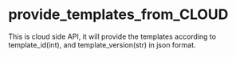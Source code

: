 # provide_templates_from_CLOUD
This is cloud side API, it will provide the templates according to template_id(int), and template_version(str) in json format.
